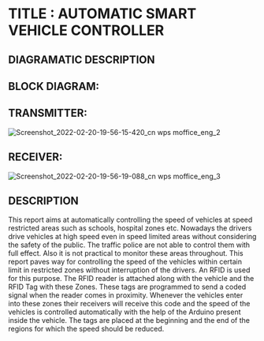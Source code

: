 # TITLE : AUTOMATIC SMART VEHICLE CONTROLLER

## DIAGRAMATIC DESCRIPTION
## BLOCK DIAGRAM:

## TRANSMITTER:
![Screenshot_2022-02-20-19-56-15-420_cn wps moffice_eng_2](https://user-images.githubusercontent.com/99087988/154847875-346979cd-2092-4c59-a3b1-755a1f1ed2f0.jpg)

## RECEIVER:
![Screenshot_2022-02-20-19-56-19-088_cn wps moffice_eng_3](https://user-images.githubusercontent.com/99087988/154847926-272786eb-8a36-4c4f-be02-126899481cbe.jpg)

## DESCRIPTION
This report aims at automatically controlling the speed of vehicles at speed
restricted areas such as schools, hospital zones etc. Nowadays the drivers drive
vehicles at high speed even in speed limited areas without considering the safety of
the public. The traffic police are not able to control them with full effect. Also it is
not practical to monitor these areas throughout. This report paves way for controlling
the speed of the vehicles within certain limit in restricted zones without interruption
of the drivers. An RFID is used for this purpose. The RFID reader is attached along
with the vehicle and the RFID Tag with these Zones. These tags are programmed to
send a coded signal when the reader comes in proximity. Whenever the vehicles
enter into these zones their receivers will receive this code and the speed of the
vehicles is controlled automatically with the help of the Arduino present inside the
vehicle. The tags are placed at the beginning and the end of the regions for which
the speed should be reduced.




